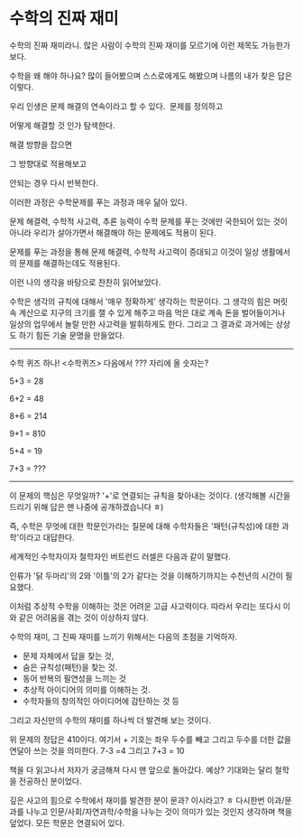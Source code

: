 # 수학의 진짜 재미 

수학의 진짜 재미라니.
많은 사람이 수학의 진짜 재미를 모르기에 이런 제목도 가능한가보다. 

수학을 왜 해야 하나요? 많이 들어봤으며 스스로에게도 해봤으며 나름의 내가 찾은 답은 이렇다.

우리 인생은 문제 해결의 연속이라고 할 수 있다.
​
문제를 정의하고 

어떻게 해결할 것 인가 탐색한다. 

해결 방향을 잡으면 

그 방향대로 적용해보고 

안되는 경우 다시 반복한다. 

이러한 과정은 수학문제를 푸는 과정과 매우 닮아 있다.

문제 해결력, 수학적 사고력, 추론 능력이
수학 문제를 푸는 것에만 국한되어 있는 것이 아니라
우리가 살아가면서 해결해야 하는 문제에도 적용이 된다. 

문제를 푸는 과정을 통해 문제 해결력, 수학적 사고력이 증대되고
이것이 일상 생활에서의 문제를 해결하는데도 적용된다.


이런 나의 생각을 바탕으로 찬찬히 읽어보았다.

수학은 생각의 규칙에 대해서 '매우 정확하게' 생각하는 학문이다.
그 생각의 힘은 머릿속 계산으로 지구의 크기를 잴 수 있게 해주고 
마음 먹은 대로 계속 돈을 벌어들이거나
일상의 업무에서 놀랄 만한 사고력을 발휘하게도 한다.
그리고 그 결과로 과거에는 상상도 하기 힘든 기술 문명을 만들었다.

---

수학 퀴즈 하나!
<수학퀴즈>
다음에서 ??? 자리에 올 숫자는?

5+3 = 28

6+2 = 48

8+6 = 214

9+1 = 810

5+4 = 19 

7+3 = ???

---

이 문제의 핵심은 무엇일까? '+'로 연결되는 규칙을 찾아내는 것이다.
(생각해볼 시간을 드리기 위해 답은 맨 나중에 공개하겠습니다 ㅎ)

즉, 수학은 무엇에 대한 학문인가라는 질문에 대해 
수학자들은 '패턴(규칙성)에 대한 과학'이라고 대답한다.

세계적인 수학자이자 철학자인 버트런드 러셀은 다음과 같이 말했다.

인류가 '닭 두마리'의 2와 '이틀'의 2가 같다는 것을 이해하기까지는 수천년의 시간이 필요했다. 

이처럼 추상적 수학을 이해하는 것은 어려운 고급 사고력이다. 
따라서 우리는 또다시 이와 같은 어려움을 겪는 것이 이상하지 않다.

수학의 재미, 그 진짜 재미를 느끼기 위해서는 다음의 초점을 기억하자.

- 문제 자체에서 답을 찾는 것,
- 숨은 규칙성(패턴)을 찾는 것.
- 동어 반복의 필연성을 느끼는 것
- 추상적 아이디어의 의미를 이해하는 것.
- 수학자들의 창의적인 아이디어에 감탄하는 것 등

그리고 자신만의 수학의 재미를 하나씩 더 발견해 보는 것이다. 

위 문제의 정답은 410이다.
여기서 + 기호는 좌우 두수를 빼고 그리고 두수를 더한 값을 연달아 쓰는 것을 의미한다.
7-3 =4 그리고 7+3 = 10 

책을 다 읽고나서 저자가 궁금해져 
다시 맨 앞으로 돌아갔다.
예상? 기대와는 달리 철학을 전공하신 분이었다.

깊은 사고의 힘으로 수학에서 재미를 발견한 분이 문과? 이시라고? ㅎ
다시한번 이과/문과를 나누고 인문/사회/자연과학/수학을 나누는 것이 의미가 있는 것인지 생각하며 책을 덮었다.
모든 학문은 연결되어 있다.
